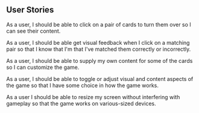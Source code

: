 ## User Stories

As a user, I should be able to click on a pair of cards to turn them over so I can see their content.

As a user, I should be able get visual feedback when I click on a matching pair so that I know that I'm that I've matched them correctly or incorrectly.

As a user, I should be able to supply my own content for some of the cards so I can customize the game.

As a user, I should be able to toggle or adjust visual and content aspects of the game so that I have some choice in how the game works.

As a user I should be able to resize my screen without interfering with gameplay so that the game works on various-sized devices.
